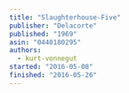 ```yaml
---
title: "Slaughterhouse-Five"
publisher: "Delacorte"
published: "1969"
asin: "0440180295"
authors:
  - kurt-vonnegut
started: "2016-05-08"
finished: "2016-05-26"
---
```

